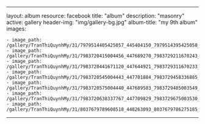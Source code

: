 
---
layout: album
resource: facebook
title: "album"
description: "masonry"
active: gallery
header-img: "img/gallery-bg.jpg"
album-title: "my 9th album"
images:
    
    - image_path: /gallery/TranThiQuynhMy/31/7979514405425057_445404150_7979514395425058_6982755335040003517_n.jpg
    - image_path: /gallery/TranThiQuynhMy/31/7983720415004456_447689270_7983729211670243_1212411865991843592_n.jpg
    - image_path: /gallery/TranThiQuynhMy/31/7983720441671120_447644921_7983729311670233_2246577188940127010_n.jpg
    - image_path: /gallery/TranThiQuynhMy/31/7983720545004443_447701884_7983729458336885_3269533230741733355_n.jpg
    - image_path: /gallery/TranThiQuynhMy/31/7983720575004440_447689583_7983729485003549_4631610245199209616_n.jpg
    - image_path: /gallery/TranThiQuynhMy/31/7983720638337767_447709829_7983729675003530_6914498258276777105_n.jpg
    - image_path: /gallery/TranThiQuynhMy/31/8037679789608518_448263093_8037679786275185_4838788949303584156_n.jpg
---